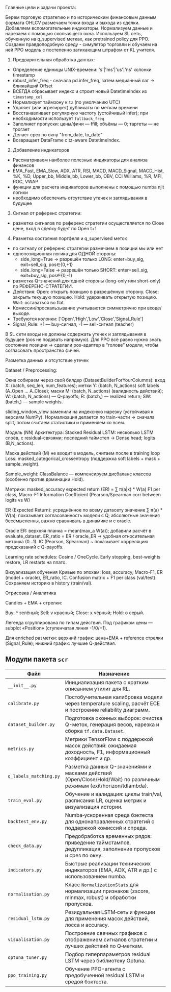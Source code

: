 Главные цели и задачи проекта:

Берем торговую стратегию и по историческим финансовым данным формата OHLCV размечаем точки входа и выхода из сделки. Добавляем вспомогательные индикаторы.
Нормализуем данные и нарезаем с помощью скользящего окна. Используем SL сеть, обученную на q_supervised метках, как pretrained policy для PPO. Создаем
правдоподобную среду - симулятор торговли и обучаем на ней PPO модель с постепенно затихающим штрафом от KL учителя.

1. Предварительная обработка данных:
- Определение единицы UNIX-времени: 's'|'ms'|'us'|'ns' колонки timestamp
- robust_infer_freq - сначала pd.infer_freq, затем медианный лаг → ближайший Offset
- ВСЕГДА сбрасывает индекс и строит новый DatetimeIndex из `timestamp_col`
- Нормализует таймзону к `tz` (по умолчанию UTC)
- Удаляет (или агрегирует) дубликаты по меткам времени
- Восстанавливает регулярную частоту (устойчивый infer); при необходимости использует `fallback_freq`
- Заполняет пропуски: цены/фичи — ffill; объёмы — 0; таргеты — не трогает
- Делает срез по окну "from_date, to_date"
- Возвращает DataFrame с tz-aware DatetimeIndex.

2. Добавление индикаторов
- Рассматриваем наиболее полезные индикаторы для анализа финансов
- EMA_Fast, EMA_Slow, ADX, ATR, RSI, MACD, MACD_Signal, MACD_Hist, %K, %D, Upper_bb, Middle_bb, Lower_bb, OBV, CCI  Williams, %R, MFI, ROC, VWAP
- функции для расчета индикаторов выполнены с помощью numba njit логики
- необходимо обеспечить отсутствие утечек и заглядывания в будущее

3. Сигнал от референс стратегии:
- разметка сигналов по референс стратегии осуществляется по Close цене, вход в сделку будет по Open t+1

4. Разметка состояния портфеля и q_supervised меток
- по сигналу от референс стратегии размечаем в позиции мы или нет
- однопозиционная логика для ОДНОЙ стороны:
  - side_long=True  -> разрешён только LONG: enter=buy_sig, exit=sell_sig, pos∈{0,+1}
  - side_long=False -> разрешён только SHORT: enter=sell_sig, exit=buy_sig, pos∈{0,-1}
- разметка Q-значений для одной стороны (long-only или short-only) по РЕФЕРЕНС-СТРАТЕГИИ.
- Действия:
    Open: открыть позицию в разрешённую сторону.
    Close: закрыть текущую позицию.
    Hold: удерживать открытую позицию.
    Wait: оставаться во flat.
- Комиссии/проскальзывание учитываются симметрично при входе/выходе.
- Требуются колонки: ['Open','High','Low','Close','Signal_Rule']
- Signal_Rule: +1 — buy-сигнал, -1 — sell-сигнал (teacher)


В SL сети входы не должны содержать утечек и заглядывания в будущее (pos не подавать напрямую).
Для PPO всё равно нужно знать состояние позиции → сделали pos-адаптер в “голове” модели, чтобы согласовать пространство фичей.

Разметка данных и отсутствие утечек


Dataset / Preprocessing:

Окна собираем через свой билдер (DatasetBuilderForYourColumns):
вход X: (batch, seq_len, num_features);
метки Y: (batch, N_actions) soft labels (A_Open … A_Close);
маски M: (batch, N_actions) (валидность действий);
W: (batch, N_actions) — Q-payoffs;
R: (batch,) — realized return;
SW: (batch,) — sample weights.

sliding_window_view заменили на индексную нарезку (устойчивая к версиям NumPy).
Нормализация делается по train-части → сначала split, потом считаем статистики и применяем ко всем.

Модель (NN)
Архитектура: Stacked Residual LSTM:
несколько LSTM слоёв, с residual-связями;
последний таймстеп → Dense head;
logits (B,N_actions).

Маска действий (M) не входит в модель, считаем после в training loop
Loss: masked_categorical_crossentropy (поддержка soft labels + mask + sample_weight).

Sample_weight:
ClassBalance — компенсируем дисбаланс классов (особенно против доминации Hold).

Метрики:
masked_accuracy
expected return (ER) = ∑ π(a|x) * W(a)
F1 per class, Macro-F1
Information Coefficient (Pearson/Spearman corr between logits vs W)

ER (Expected Return):
усреднённое по всему датасету значение ∑ π(a) * W(a);
показывает согласованность модели с Q;
абсолютные значения бессмысленны, важно сравнивать в динамике и с oracle.

Oracle ER:
верхняя планка = mean(max_a W(a));
добавили расчёт в evaluate_dataset.
ER_ratio = ER / oracle_ER → удобная относительная метрика (0…1).
IC (Pearson, Spearman) ~ показывает корреляцию предсказаний с Q-payoffs.

Learning rate schedules: Cosine / OneCycle.
Early stopping, best-weights restore, LR restarts на плато.

Визуализация обучения
Кривые по эпохам: loss, accuracy, Macro-F1, ER (model + oracle), ER_ratio, IC.
Confusion matrix + F1 per class (val/test).
Сохраняем историю в history (train/val).

Отрисовка / Аналитика

Candles + EMA + стрелки:

Buy: ^ зелёный;
Sell: v красный;
Close: x чёрный;
Hold: o серый.

Легенда сгруппирована по типам действий.
Под графиком цены — subplot «Position» (ступенчатая линия -1/0/+1).

Для enriched разметки:
верхний график: цена+EMA + reference стрелки (Signal_Rule);
нижний график: лучшие Q-действия.
## Модули пакета `scr`

| Файл | Назначение |
| --- | --- |
| `__init__.py` | Инициализация пакета с кратким описанием утилит для RL. |
| `calibrate.py` | Постобучительная калибровка модели через temperature scaling, расчёт ECE и построение reliability диаграмм. |
| `dataset_builder.py` | Подготовка оконных выборок: очистка Q-меток, генерация весов, нарезка и сборка `tf.data.Dataset`. |
| `metrics.py` | Метрики TensorFlow с поддержкой масок действий: ожидаемая доходность, F1, информационный коэффициент и др. |
| `q_labels_matching.py` | Разметка данных Q-значениями и масками действий (Open/Close/Hold/Wait) по различным режимам (exit/horizon/tdlambda). |
| `train_eval.py` | Обучение и валидация: циклы train/val, расписания LR, оценка метрик и визуализация истории. |
| `backtest_env.py` | Numba‑ускоренная среда бэктеста для однонаправленных стратегий с поддержкой комиссий и спреда. |
| `check_data.py` | Предобработка временных рядов: приведение таймстампов, дедупликация, заполнение пропусков и срез по окну. |
| `indicators.py` | Быстрые реализации технических индикаторов (EMA, ADX, ATR и др.) с использованием numba. |
| `normalisation.py` | Класс `NormalizationStats` для нормализации признаков (zscore, minmax, robust) и обработки пропусков. |
| `residual_lstm.py` | Резидуальная LSTM‑сеть и функции для применения масок действий, лосса и accuracy. |
| `visualisation.py` | Построение свечных графиков с отображением сигналов стратегии и лучших действий по Q‑меткам. |
| `optuna_tuner.py` | Подбор гиперпараметров residual LSTM через библиотеку Optuna. |
| `ppo_training.py` | Обучение PPO-агента с предобученной residual LSTM и средой бэктеста. |
